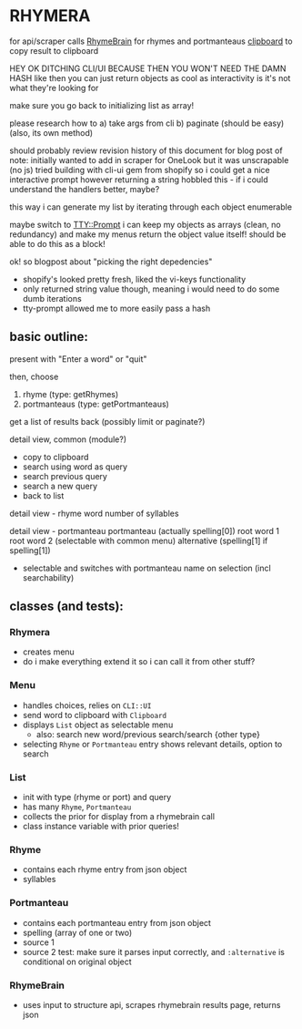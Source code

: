RHYMERA
===
 for api/scraper calls
[RhymeBrain](https://rhymebrain.com) for rhymes and portmanteaus
[clipboard](https://github.com/janlelis/clipboard) to copy result to clipboard

HEY OK DITCHING CLI/UI BECAUSE THEN YOU WON'T NEED THE DAMN HASH
like then you can just return objects
as cool as interactivity is it's not what they're looking for

make sure you go back to initializing list as array!

please research how to
a) take args from cli
b) paginate (should be easy) (also, its own method)


should probably review revision history of this document for blog post
of note:
initially wanted to add in scraper for OneLook but it was unscrapable (no js)
tried building with cli-ui gem from shopify so i could get a nice interactive prompt
however returning a string hobbled this - if i could understand the handlers better, maybe?

this way i can generate my list by iterating through each object enumerable

maybe switch to [TTY::Prompt](https://github.com/piotrmurach/tty-prompt)
i can keep my objects as arrays (clean, no redundancy)
and make my menus return the object value itself!
should be able to do this as a block!

ok! so blogpost about "picking the right depedencies"
- shopify's looked pretty fresh, liked the vi-keys functionality
- only returned string value though, meaning i would need to do some dumb iterations
- tty-prompt allowed me to more easily pass a hash

## basic outline:

present with
"Enter a word"
or "quit"

then, choose
1) rhyme
(type: getRhymes)
2) portmanteaus
(type: getPortmanteaus)

get a list of results back (possibly limit or paginate?)


detail view, common (module?)
- copy to clipboard
- search using word as query
- search previous query
- search a new query 
- back to list

detail view - rhyme
word
number of syllables

detail view - portmanteau
portmanteau (actually spelling[0])
root word 1
root word 2 (selectable with common menu)
alternative (spelling[1] if spelling[1])
 - selectable and switches with portmanteau name on selection (incl searchability)

## classes (and tests):

### Rhymera
- creates menu
- do i make everything extend it so i can call it from other stuff?

### Menu
- handles choices, relies on `CLI::UI`
- send word to clipboard with `Clipboard`
- displays `List` object as selectable menu
    - also: search new word/previous search/search {other type}
- selecting `Rhyme` or `Portmanteau` entry shows relevant details, option to search

### List
- init with type (rhyme or port) and query
- has many `Rhyme`, `Portmanteau`
- collects the prior for display from a rhymebrain call
- class instance variable with prior queries!

### Rhyme
- contains each rhyme entry from json object
- syllables

### Portmanteau
- contains each portmanteau entry from json object
- spelling (array of one or two)
- source 1
- source 2
test:
make sure it parses input correctly, and `:alternative` is conditional on original object

### RhymeBrain
- uses input to structure api, scrapes rhymebrain results page, returns json
